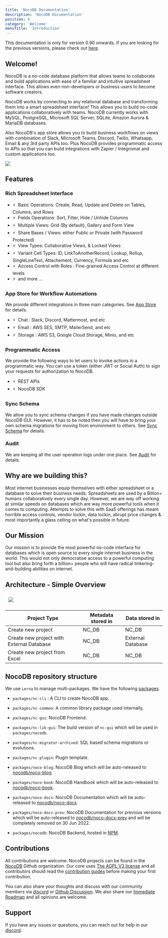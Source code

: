 ```yaml
---
title: 'NocoDB Documentation'
description: 'NocoDB Documentation'
position: 0
category: 'Welcome'
menuTitle: 'Introduction'
---
```


<alert type="warning">
    This documentation is only for version 0.90 onwards. If you are looking for the previous versions, please check out 
     <a href="https://docs-prev.nocodb.com/" target="_blank">here</a>. 
</alert>

## Welcome!

NocoDB is a no-code database platform that allows teams to collaborate and build applications with ease of a familiar and intuitive spreadsheet interface. This allows even non-developers or business users to become software creators.

NocoDB works by connecting to any relational database and transforming them into a smart spreadsheet interface! This allows you to build no-code applications collaboratively with teams. NocoDB currently works with MySQL, PostgreSQL, Microsoft SQL Server, SQLite, Amazon Aurora & MariaDB databases.

Also NocoDB's app store allows you to build business workflows on views with combination of Slack, Microsoft Teams, Discord, Twilio, Whatsapp, Email & any 3rd party APIs too. Plus NocoDB provides programmatic access to APIs so that you can build integrations with Zapier / Integromat and custom applications too.

<img src="https://static.scarf.sh/a.png?x-pxid=c12a77cc-855e-4602-8a0f-614b2d0da56a" />

## Features

### Rich Spreadsheet Interface

- ⚡ &nbsp;Basic Operations: Create, Read, Update and Delete on Tables, Columns, and Rows
- ⚡ &nbsp;Fields Operations: Sort, Filter, Hide / Unhide Columns
- ⚡ &nbsp;Multiple Views: Grid (By default), Gallery and Form View
- ⚡ &nbsp;Share Bases / Views: either Public or Private (with Password Protected)
- ⚡ &nbsp;View Types: Collaborative Views, & Locked Views 
- ⚡ &nbsp;Variant Cell Types: ID, LinkToAnotherRecord, Lookup, Rollup, SingleLineText, Attachement, Currency, Formula and etc
- ⚡ &nbsp;Access Control with Roles : Fine-grained Access Control at different levels
- ⚡ &nbsp;and more ...

### App Store for Workflow Automations

We provide different integrations in three main categories. See <a href="./setup-and-usages/app-store" target="_blank">App Store</a> for details.

- ⚡ &nbsp;Chat : Slack, Discord, Mattermost, and etc
- ⚡ &nbsp;Email : AWS SES, SMTP, MailerSend, and etc
- ⚡ &nbsp;Storage : AWS S3, Google Cloud Storage, Minio, and etc

### Programmatic Access

We provide the following ways to let users to invoke actions in a programmatic way. You can use a token (either JWT or Social Auth) to sign your requests for authorization to NocoDB. 

- ⚡ &nbsp;REST APIs
- ⚡ &nbsp;NocoDB SDK

### Sync Schema

We allow you to sync schema changes if you have made changes outside NocoDB GUI. However, it has to be noted then you will have to bring your own schema migrations for moving from environment to others. See <a href="./setup-and-usages/sync-schema" target="_blank">Sync Schema</a> for details.

### Audit 

We are keeping all the user operation logs under one place. See <a href="./setup-and-usages/audit" target="_blank">Audit</a> for details.

##  Why are we building this?
Most internet businesses equip themselves with either spreadsheet or a database to solve their business needs. Spreadsheets are used by a Billion+ humans collaboratively every single day. However, we are way off working at similar speeds on databases which are way more powerful tools when it comes to computing. Attempts to solve this with SaaS offerings has meant horrible access controls, vendor lockin, data lockin, abrupt price changes & most importantly a glass ceiling on what's possible in future.

## Our Mission
Our mission is to provide the most powerful no-code interface for databases which is open source to every single internet business in the world. This would not only democratise access to a powerful computing tool but also bring forth a billion+ people who will have radical tinkering-and-building abilities on internet. 

## Architecture - Simple Overview

<img src="architecture.png" style="background: white;border-radius:4px;padding :10px">

| Project Type | Metadata stored in | Data stored in |
|---------|-----------|--------|
| Create new project | NC_DB | NC_DB |
| Create new project with External Database | NC_DB | External Database |
| Create new project from Excel | NC_DB | NC_DB |

## NocoDB repository structure

We use ``Lerna`` to manage multi-packages. We have the following [packages](https://github.com/nocodb/nocodb/tree/master/packages).

- ``packages/nc-cli`` : A CLI to create NocoDB app.

- ``packages/nc-common``: A common library package used internally.

- ``packages/nc-gui``: NocoDB Frontend.

- ``packages/nc-lib-gui``: The build version of ``nc-gui`` which will be used in ``packages/nocodb``.

- ``packages/nc-migrator-archived``: SQL based schema migrations or evolutions.

- ``packages/nc-plugin``: Plugin template.

- ``packages/noco-blog``: NocoDB Blog which will be auto-released to [nocodb/noco-blog](https://github.com/nocodb/noco-blog).

- ``packages/noco-book``: NocoDB Handbook which will be auto-released to [nocodb/noco-book](https://github.com/nocodb/noco-book).

- ``packages/noco-docs``: NocoDB Documentation which will be auto-released to [nocodb/noco-docs](https://github.com/nocodb/noco-docs).

- ``packages/noco-docs-prev``: NocoDB Documentation for previous versions which will be auto-released to [nocodb/noco-docs-prev](https://github.com/nocodb/noco-docs-prev) and will be completely removed on 30 Jun 2022.

- ``packages/nocodb``: NocoDB Backend, hosted in [NPM](https://www.npmjs.com/package/nocodb).


## Contributions

All contributions are welcome. NocoDB projects can be found in the [NocoDB](https://github.com/nocodb) Github organization. Our core uses [The AGPL V3 license](https://github.com/nocodb/nocodb/blob/master/LICENSE) and all contributors should read the [contribution guides](https://github.com/nocodb/nocodb/blob/master/.github/CONTRIBUTING.md) before making your first contribution. 

You can also share your thoughts and discuss with our community members via [discord](https://discord.gg/5RgZmkW) or [Github Discussion](https://github.com/nocodb/nocodb/discussions). We also share our [Immediate Roadmap](https://github.com/nocodb/nocodb/projects/1) and all opinions are welcome.

## Support

If you have any issues or questions, you can reach out for help in our [discord](https://discord.gg/5RgZmkW).